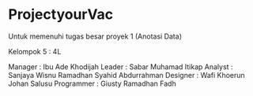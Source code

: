 # ProjectyourVac
Untuk memenuhi tugas besar proyek 1 (Anotasi Data)

Kelompok 5 : 4L

Manager : Ibu Ade Khodijah
Leader : Sabar Muhamad Itikap
Analyst : Sanjaya Wisnu Ramadhan
          Syahid Abdurrahman
Designer : Wafi Khoerun
           Johan Salusu
Programmer : Giusty Ramadhan Fadh
